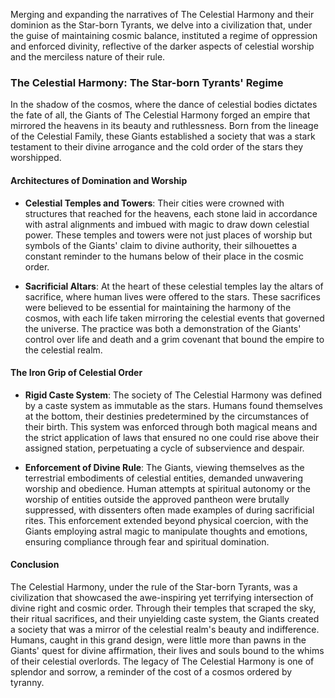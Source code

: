 Merging and expanding the narratives of The Celestial Harmony and their dominion as the Star-born Tyrants, we delve into a civilization that, under the guise of maintaining cosmic balance, instituted a regime of oppression and enforced divinity, reflective of the darker aspects of celestial worship and the merciless nature of their rule.

### The Celestial Harmony: The Star-born Tyrants' Regime

In the shadow of the cosmos, where the dance of celestial bodies dictates the fate of all, the Giants of The Celestial Harmony forged an empire that mirrored the heavens in its beauty and ruthlessness. Born from the lineage of the Celestial Family, these Giants established a society that was a stark testament to their divine arrogance and the cold order of the stars they worshipped.

#### Architectures of Domination and Worship

- **Celestial Temples and Towers**: Their cities were crowned with structures that reached for the heavens, each stone laid in accordance with astral alignments and imbued with magic to draw down celestial power. These temples and towers were not just places of worship but symbols of the Giants' claim to divine authority, their silhouettes a constant reminder to the humans below of their place in the cosmic order.

- **Sacrificial Altars**: At the heart of these celestial temples lay the altars of sacrifice, where human lives were offered to the stars. These sacrifices were believed to be essential for maintaining the harmony of the cosmos, with each life taken mirroring the celestial events that governed the universe. The practice was both a demonstration of the Giants' control over life and death and a grim covenant that bound the empire to the celestial realm.

#### The Iron Grip of Celestial Order

- **Rigid Caste System**: The society of The Celestial Harmony was defined by a caste system as immutable as the stars. Humans found themselves at the bottom, their destinies predetermined by the circumstances of their birth. This system was enforced through both magical means and the strict application of laws that ensured no one could rise above their assigned station, perpetuating a cycle of subservience and despair.

- **Enforcement of Divine Rule**: The Giants, viewing themselves as the terrestrial embodiments of celestial entities, demanded unwavering worship and obedience. Human attempts at spiritual autonomy or the worship of entities outside the approved pantheon were brutally suppressed, with dissenters often made examples of during sacrificial rites. This enforcement extended beyond physical coercion, with the Giants employing astral magic to manipulate thoughts and emotions, ensuring compliance through fear and spiritual domination.

#### Conclusion

The Celestial Harmony, under the rule of the Star-born Tyrants, was a civilization that showcased the awe-inspiring yet terrifying intersection of divine right and cosmic order. Through their temples that scraped the sky, their ritual sacrifices, and their unyielding caste system, the Giants created a society that was a mirror of the celestial realm's beauty and indifference. Humans, caught in this grand design, were little more than pawns in the Giants' quest for divine affirmation, their lives and souls bound to the whims of their celestial overlords. The legacy of The Celestial Harmony is one of splendor and sorrow, a reminder of the cost of a cosmos ordered by tyranny.